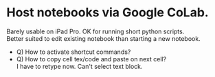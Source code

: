 # Host notebooks via Google CoLab.  

Barely usable on iPad Pro.  OK for running short python scripts.  
Better suited to edit existing notebook than starting a new notebook.  

  * Q) How to activate shortcut commands?  
  * Q) How to copy cell tex/code and paste on next cell?  
       I have to retype now.  Can't select text block.  

